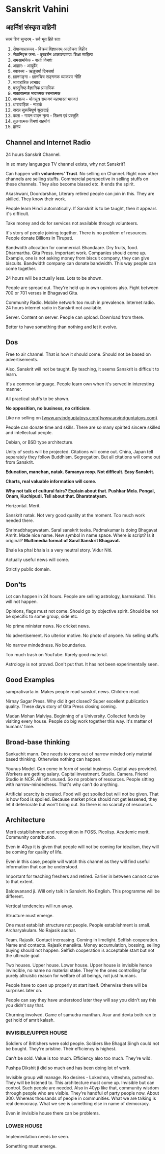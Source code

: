 # Sanskrit Vahini

## अहर्निशं संस्कृत वाहिनी

सत्यं शिवं सुन्दरम् - सर्व भूत हिते रताः
1. सेवान्यासरूपम् - विक्रयं विज्ञापनम् आलोचना विहीन
2. सेवानिवृत्त जनाः - दूरदर्शन आकाशवाण्याः शिक्षा साहित्य
3. समसामयिक - वार्ताः विमर्शः
4. आहारः - आयुर्वेद
5. स्वास्थ्य - ऋतुचर्या दिनचर्या 
6. ज्ञानगङ्गा - ज्ञानचित्र सङ्गणक व्याकरण नीति
7. व्यावहारिक लाभप्रद
8. वस्तुनिष्ठ वैज्ञानिक प्रामाणिक
9. सकारात्मक भावात्मक रचनात्मक
10. अध्यात्म - योगसूत्र रामायणं महाभारतं भागवतं
11. धारावाहिक - नाटकं
12. सरल सुरूचिपूर्ण सुखदाई
13. कला - गायन वादन नृत्य - शिक्षण एवं प्रस्तुति
14. तुलनात्मक विमर्श सहयोगं
15. हास्य

## Channel and Internet Radio

24 hours Sanskrit Channel.

In so many languages TV channel exists, why not Sanskrit? 

Can happen with **volunteers' Trust**. No selling on Channel. Right now other channels are selling stuffs. Commercial perspective in selling stuffs on these channels. They also become biased etc. It ends the spirit. 

Akashwani, Doordarshan, Literary retired people can join in this. They are skilled. They know their work. 

People learn Hindi automatically. If Sanskrit is to be taught, then it appears it's difficult. 

Take money and do for services not available through volunteers. 

It's story of people joining together. There is no problem of resources. People donate Billions in Tirupati. 

Bandwidth allocation for commercial. Bhandaare. Dry fruits, food. Dharmartha. Gita Press. Important work. Companies should come up. Example, one is not asking money from biscuit company, they can give biscuits. Bandwidth company can donate bandwidth. This way people can come together. 

24 hours will be actually less. Lots to be shown. 

People are spread out. They're held up in own opinions also. Fight between 700 or 701 verses in Bhagavad Gita.

Community Radio. Mobile network too much in prevalence. Internet radio. 24 hours internet radio in Sanskrit not available. 

Server. Content on server. People can upload. Download from there. 

Better to have something than nothing and let it evolve. 

## Dos

Free to air channel. That is how it should come. Should not be based on advertisements. 

Also, Sanskrit will not be taught. By teaching, it seems Sanskrit is difficult to learn. 

It's a common language. People learn own when it's served in interesting manner.

All practical stuffs to be shown. 

**No opposition, no business, no criticism**.

Like no selling on [www.arvindguptatoys.com](www.arvindguptatoys.com). 
 
People can donate time and skills. There are so many spirited sincere skilled and intellectual people. 

Debian, or BSD type architecture. 

Unity of sects will be projected. Citations will come out. China, Japan tell separately they follow Buddhism. Segregation. But all citations will come out from Sanskrit. 

**Education, manchan, natak. Samanya roop. Not difficult. Easy Sanskrit.** 

**Charts, real valuable information will come.**

**Why not talk of cultural fairs? Explain about that. Pushkar Mela. Pongal, Onam, Kuchipudi. Tell about that. Bharatnatyam.**

Horizontal. Merit. 

Sanskrit natak. Not very good quality at the moment. Too much work needed there. 

Shrimadbhagawatam. Saral sanskrit teeka. Padmakumar is doing Bhagavat Amrit. Made nice name. New symbol in name space. Where is script? Is it original? **Multimedia format of Saral Sanskrit Bhagavat.** 

Bhale ka phal bhala is a very neutral story. Vidur Niti. 

Actually useful news will come. 

Strictly public domain. 

## Don'ts

Lot can happen in 24 hours. People are selling astrology, karmakand. This will not happen.

Opinions, flags must not come. Should go by objective spirit. Should be not be specific to some group, side etc.

No prime minister news. No cricket news.

No advertisement. No ulterior motive. No photo of anyone. No selling stuffs.

No narrow mindedness.  No boundaries.

Too much trash on YouTube. Rarely good material. 

Astrology is not proved. Don't put that. It has not been experimentally seen. 

## Good Examples

samprativarta.in. Makes people read sanskrit news. Children read. 

Nirnay Sagar Press. Why did it get closed? Super excellent publication quality. These days story of Gita Press closing coming.

Madan Mohan Malviya. Beginning of a University. Collected funds by visiting every house. People do big work together this way. It's matter of humans' time. 

## Broad-base thinking

Sankuchit mann. One needs to come out of narrow minded only material based thinking. Otherwise nothing can happen. 

Younus Model. Can come in form of social business. Capital was provided. Workers are getting salary. Capital investment. Studio. Camera. Friend Studio in NCR. All left unused. So no problem of resources. People sitting with narrow-mindedness. That's why can't do anything. 

Artificial scarcity is created. Food will get spoiled but will not be given. That is how food is spoiled. Because market price should not get lessened, they let it deteriorate but won't bring out. So there is no scarcity of resources. 

## Architecture

Merit establishment and recognition in FOSS. Picolisp. Academic merit. Community contribution.

Even in 40yp it is given that people will not be coming for idealism, they will be coming for quality of life. 
 
Even in this case, people will watch this channel as they will find useful information that can be understood. 
 
Important for teaching freshers and retired. Earlier in between cannot come to that extent.
   
Baldevanand ji. Will only talk in Sanskrit. No English. This programme will be different.

Vertical tendencies will run away. 

Structure must emerge. 

One must establish structure not people. People establishment is small. Archaryakulam. No Rajasik aadhar.

Team. Rajasik. Contact increasing. Coming in limelight. Selfish cooperation. Name and contacts. Rajasik mansikta. Money accumulation, bossing, selling buying should not happen. Selfish cooperation is acceptable start but not the ultimate goal. 

Two houses. Upper house. Lower house. Upper house is invisible hence invincible, no name no material stake. They're the ones controlling for purely altruistic reason for welfare of all beings, not just humans.

People have to open up properly at start itself. Otherwise there will be surprises later on. 

People can say they have understood later they will say you didn't say this you didn't say that.

Churning involved. Game of samudra manthan. Asur and devta both ran to get hold of amrit kalash. 

### INVISIBLE/UPPER HOUSE

Soldiers of Britishers were sold people. Soldiers like Bhagat Singh could not be bought. They're pristine. Their efficiency is highest. 

Can't be sold. Value is too much. Efficiency also too much. They're wild. 

Pushpa Dikshit ji did so much and has been doing lot of work.

Invisible group will manage. No desires - Lokeshna, vitteshna, putreshna. They will be listened to. This architecture must come up. Invisible but can control. Such people are needed. Also in 40yp like that, community wisdom through people who are visible. They're handful of party people now. About 300. Whereas thousands of people in communities. What we are talking is real democracy. What we see is something else in name of democracy. 

Even in invisible house there can be problems. 

### LOWER HOUSE

Implementation needs be seen. 

Something must emerge. 



 
 

